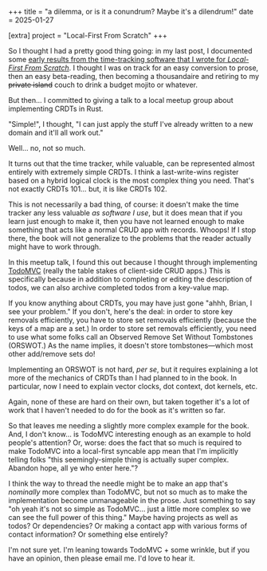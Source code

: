 +++
title = "a dilemma, or is it a conundrum? Maybe it's a dilendrum!"
date = 2025-01-27

[extra]
project = "Local-First From Scratch"
+++

So I thought I had a pretty good thing going: in my last post, I documented some [early results from the time-tracking software that I wrote for *Local-First From Scratch*](@/content/micro/lffs-005.md). I thought I was on track for an easy conversion to prose, then an easy beta-reading, then becoming a thousandaire and retiring to my ~~private island~~ couch to drink a budget mojito or whatever.

But then… I committed to giving a talk to a local meetup group about implementing CRDTs in Rust.

"Simple!", I thought, "I can just apply the stuff I've already written to a new domain and it'll all work out."

Well… no, not so much.

It turns out that the time tracker, while valuable, can be represented almost entirely with extremely simple CRDTs. I think a last-write-wins register based on a hybrid logical clock is the most complex thing you need. That's not exactly CRDTs 101… but, it is like CRDTs 102.

This is not necessarily a bad thing, of course: it doesn't make the time tracker any less valuable *as software I use*, but it does mean that if you learn just enough to make it, then you have not learned enough to make something that acts like a normal CRUD app with records. Whoops! If I stop there, the book will not generalize to the problems that the reader actually might have to work through.

In this meetup talk, I found this out because I thought through implementing [TodoMVC](https://todomvc.com/) (really the table stakes of client-side CRUD apps.) This is specifically because in addition to completing or editing the description of todos, we can also archive completed todos from a key-value map.

If you know anything about CRDTs, you may have just gone "ahhh, Brian, I see your problem." If you don't, here's the deal: in order to store key removals efficiently, you have to store set removals efficiently (because the keys of a map are a set.) In order to store set removals efficiently, you need to use what some folks call an Observed Remove Set Without Tombstones (ORSWOT.) As the name implies, it doesn't store tombstones—which most other add/remove sets do!

Implementing an ORSWOT is not hard, *per se*, but it requires explaining a lot more of the mechanics of CRDTs than I had planned to in the book. In particular, now I need to explain vector clocks, dot context, dot kernels, etc.

Again, none of these are hard on their own, but taken together it's a lot of work that I haven't needed to do for the book as it's written so far.

So that leaves me needing a slightly more complex example for the book. And, I don't know… is TodoMVC interesting enough as an example to hold people's attention? Or, worse: does the fact that so much is required to make TodoMVC into a local-first syncable app mean that I'm implicitly telling folks "this seemingly-simple thing is actually super complex. Abandon hope, all ye who enter here."?

I think the way to thread the needle might be to make an app that's *nominally* more complex than TodoMVC, but not so much as to make the implementation become unmanageable in the prose. Just something to say "oh yeah it's not so simple as TodoMVC… just a little more complex so we can see the full power of this thing." Maybe having projects as well as todos? Or dependencies? Or making a contact app with various forms of contact information? Or something else entirely?

I'm not sure yet. I'm leaning towards TodoMVC + some wrinkle, but if you have an opinion, then please email me. I'd love to hear it.
